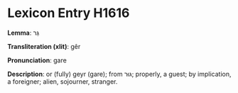 # Lexicon Entry H1616

**Lemma**: גֵּר

**Transliteration (xlit)**: gêr

**Pronunciation**: gare

**Description**:
or (fully) geyr (gare); from גּוּר; properly, a guest; by implication, a foreigner; alien, sojourner, stranger.
